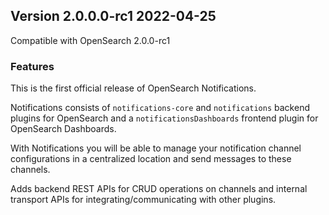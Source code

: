## Version 2.0.0.0-rc1 2022-04-25

Compatible with OpenSearch 2.0.0-rc1

### Features
This is the first official release of OpenSearch Notifications.

Notifications consists of `notifications-core` and `notifications` backend plugins for OpenSearch 
and a `notificationsDashboards` frontend plugin for OpenSearch Dashboards.

With Notifications you will be able to manage your notification channel configurations in a centralized location
and send messages to these channels.

Adds backend REST APIs for CRUD operations on channels and internal transport
APIs for integrating/communicating with other plugins.